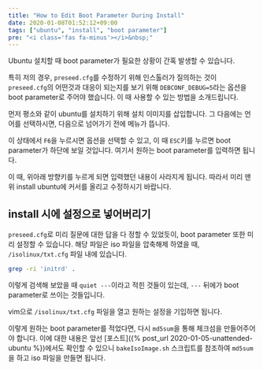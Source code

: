 ```yaml
---
title: "How to Edit Boot Parameter During Install"
date: 2020-01-08T01:52:12+09:00
tags: ["ubuntu", "install", "boot parameter"]
pre: "<i class='fas fa-minus'></i>&nbsp;"
---
```



Ubuntu 설치할 때 boot parameter가 필요한 상황이 간혹 발생할 수 있습니다.

특히 저의 경우, `preseed.cfg`를 수정하기 위해 인스톨러가 질의하는 것이 `preseed.cfg`의 어떤것과 대응이 되는지를 보기 위해 `DEBCONF_DEBUG=5`라는 옵션을 boot parameter로 주어야 했습니다.
이 때 사용할 수 있는 방법을 소개드립니다.

먼저 평소와 같이 ubuntu를 설치하기 위해 설치 이미지를 삽입합니다.
그 다음에는 언어를 선택하시면, 다음으로 넘어가기 전에 메뉴가 뜹니다.

이 상태에서 `F6`을 누르시면 옵션을 선택할 수 있고, 이 때 `ESC`키를 누르면 boot parameter가 하단에 보일 것입니다.
여기서 원하는 boot parameter를 입력하면 됩니다.

이 때, 위아래 방향키를 누르게 되면 입력했던 내용이 사라지게 됩니다.
따라서 미리 맨 위 install ubuntu에 커서를 올리고 수정하시기 바랍니다.

## install 시에 설정으로 넣어버리기

`preseed.cfg`로 미리 질문에 대한 답을 다 정할 수 있었듯이, boot parameter 또한 미리 설정할 수 있습니다.
해당 파일은 iso 파일을 압축해제 하였을 때, `/isolinux/txt.cfg` 파일 내에 있습니다.

```bash
grep -ri 'initrd' .
```

이렇게 검색해 보았을 때 `quiet ---`이라고 적힌 것들이 있는데, `---` 뒤에가 boot parameter로 쓰이는 것들입니다.

vim으로 `/isolinux/txt.cfg` 파일을 열고 원하는 설정을 기입하면 됩니다.

이렇게 원하는 boot parameter를 적었다면, 다시 `md5sum`을 통해 체크섬을 만들어주어야 합니다. 
이에 대한 내용은 앞선 [포스트]({% post_url 2020-01-05-unattended-ubuntu %})에서도 확인할 수 있으니 `bakeIsoImage.sh` 스크립트를 참조하여 `md5sum`을 하고 iso 파일을 만들면 됩니다.